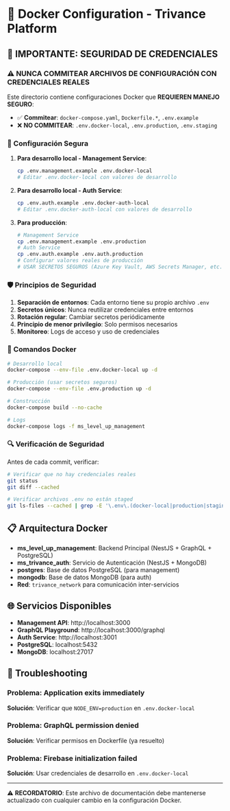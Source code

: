 # 🐳 Docker Configuration - Trivance Platform

## 🚨 IMPORTANTE: SEGURIDAD DE CREDENCIALES

### ⚠️ NUNCA COMMITEAR ARCHIVOS DE CONFIGURACIÓN CON CREDENCIALES REALES

Este directorio contiene configuraciones Docker que **REQUIEREN MANEJO SEGURO**:

- ✅ **Commitear**: `docker-compose.yaml`, `Dockerfile.*`, `.env.example`
- ❌ **NO COMMITEAR**: `.env.docker-local`, `.env.production`, `.env.staging`

### 🔐 Configuración Segura

1. **Para desarrollo local - Management Service**:
   ```bash
   cp .env.management.example .env.docker-local
   # Editar .env.docker-local con valores de desarrollo
   ```

2. **Para desarrollo local - Auth Service**:
   ```bash
   cp .env.auth.example .env.docker-auth-local
   # Editar .env.docker-auth-local con valores de desarrollo
   ```

3. **Para producción**:
   ```bash
   # Management Service
   cp .env.management.example .env.production
   # Auth Service  
   cp .env.auth.example .env.auth.production
   # Configurar valores reales de producción
   # USAR SECRETOS SEGUROS (Azure Key Vault, AWS Secrets Manager, etc.)
   ```

### 🛡️ Principios de Seguridad

1. **Separación de entornos**: Cada entorno tiene su propio archivo `.env`
2. **Secretos únicos**: Nunca reutilizar credenciales entre entornos
3. **Rotación regular**: Cambiar secretos periódicamente
4. **Principio de menor privilegio**: Solo permisos necesarios
5. **Monitoreo**: Logs de acceso y uso de credenciales

### 🚀 Comandos Docker

```bash
# Desarrollo local
docker-compose --env-file .env.docker-local up -d

# Producción (usar secretos seguros)
docker-compose --env-file .env.production up -d

# Construcción
docker-compose build --no-cache

# Logs
docker-compose logs -f ms_level_up_management
```

### 🔍 Verificación de Seguridad

Antes de cada commit, verificar:
```bash
# Verificar que no hay credenciales reales
git status
git diff --cached

# Verificar archivos .env no están staged
git ls-files --cached | grep -E '\.env\.(docker-local|production|staging)'
```

## 📋 Arquitectura Docker

- **ms_level_up_management**: Backend Principal (NestJS + GraphQL + PostgreSQL)
- **ms_trivance_auth**: Servicio de Autenticación (NestJS + MongoDB)
- **postgres**: Base de datos PostgreSQL (para management)
- **mongodb**: Base de datos MongoDB (para auth)
- **Red**: `trivance_network` para comunicación inter-servicios

## 🌐 Servicios Disponibles

- **Management API**: http://localhost:3000
- **GraphQL Playground**: http://localhost:3000/graphql
- **Auth Service**: http://localhost:3001
- **PostgreSQL**: localhost:5432
- **MongoDB**: localhost:27017

## 🔧 Troubleshooting

### Problema: Application exits immediately
**Solución**: Verificar que `NODE_ENV=production` en `.env.docker-local`

### Problema: GraphQL permission denied
**Solución**: Verificar permisos en Dockerfile (ya resuelto)

### Problema: Firebase initialization failed
**Solución**: Usar credenciales de desarrollo en `.env.docker-local`

---

⚠️ **RECORDATORIO**: Este archivo de documentación debe mantenerse actualizado con cualquier cambio en la configuración Docker.